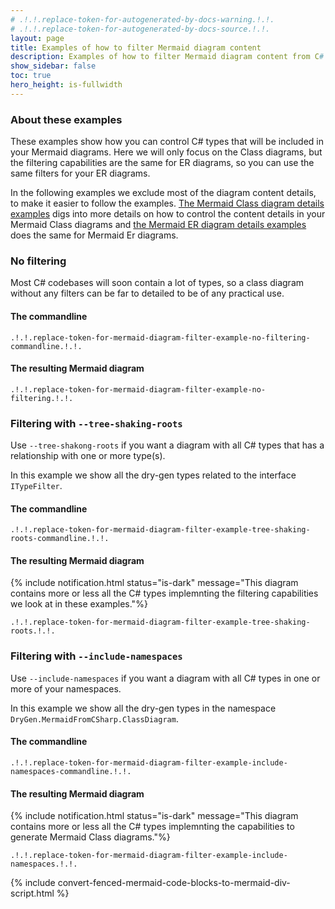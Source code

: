 ```yaml
---
# .!.!.replace-token-for-autogenerated-by-docs-warning.!.!.
# .!.!.replace-token-for-autogenerated-by-docs-source.!.!.
layout: page
title: Examples of how to filter Mermaid diagram content
description: Examples of how to filter Mermaid diagram content from C# code
show_sidebar: false
toc: true
hero_height: is-fullwidth
---
```

### About these examples
These examples show how you can control C# types that will be included in your Mermaid diagrams. Here we will only focus on the Class diagrams, but the filtering capabilities are the same for ER diagrams, so you can use the same filters for your ER diagrams.

In the following examples we exclude most of the diagram content details, to make it easier to follow the examples. [The Mermaid Class diagram details examples](../mermaid-class-diagram-details/) digs into more details on how to control the content details in your Mermaid Class diagrams and [the Mermaid ER diagram details examples](../mermaid-er-diagram-details/) does the same for Mermaid Er diagrams.

### No filtering
Most C# codebases will soon contain a lot of types, so a class diagram without any filters can be far to detailed to be of any practical use.
#### The commandline
`.!.!.replace-token-for-mermaid-diagram-filter-example-no-filtering-commandline.!.!.`
#### The resulting Mermaid diagram
```mermaid
.!.!.replace-token-for-mermaid-diagram-filter-example-no-filtering.!.!.
```
### Filtering with `--tree-shaking-roots`
Use `--tree-shakong-roots` if you want a diagram with all C# types that has a relationship with one or more type(s). 

In this example we show all the dry-gen types related to the interface `ITypeFilter`. 
#### The commandline
`.!.!.replace-token-for-mermaid-diagram-filter-example-tree-shaking-roots-commandline.!.!.`
#### The resulting Mermaid diagram
{% include notification.html status="is-dark" message="This diagram contains more or less all the C# types implemnting the filtering capabilities we look at in these examples."%}
```mermaid
.!.!.replace-token-for-mermaid-diagram-filter-example-tree-shaking-roots.!.!.
```

### Filtering with `--include-namespaces`
Use `--include-namespaces` if you want a diagram with all C# types in one or more of your namespaces. 

In this example we show all the dry-gen types in the namespace `DryGen.MermaidFromCSharp.ClassDiagram`. 
#### The commandline
`.!.!.replace-token-for-mermaid-diagram-filter-example-include-namespaces-commandline.!.!.`
#### The resulting Mermaid diagram
{% include notification.html status="is-dark" message="This diagram contains more or less all the C# types implemnting the capabilities to generate Mermaid Class diagrams."%}
```mermaid
.!.!.replace-token-for-mermaid-diagram-filter-example-include-namespaces.!.!.
```

{% include convert-fenced-mermaid-code-blocks-to-mermaid-div-script.html %}

